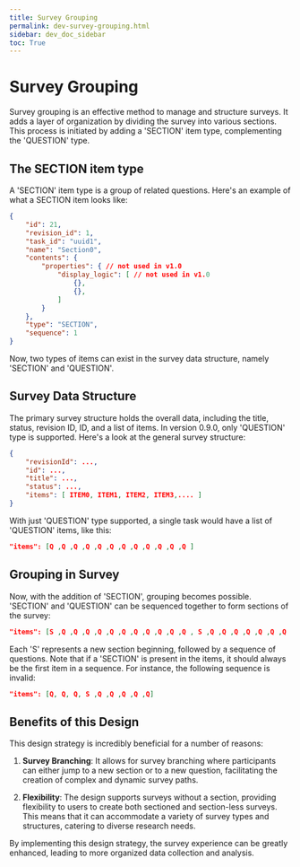 ```yaml
---
title: Survey Grouping
permalink: dev-survey-grouping.html
sidebar: dev_doc_sidebar
toc: True
---
```


# Survey Grouping

Survey grouping is an effective method to manage and structure surveys. It adds a layer of organization by dividing the survey into various sections. This process is initiated by adding a 'SECTION' item type, complementing the 'QUESTION' type.

## The SECTION item type

A 'SECTION' item type is a group of related questions. Here's an example of what a SECTION item looks like:

```json
{
    "id": 21,
    "revision_id": 1,
    "task_id": "uuid1",
    "name": "Section0",
    "contents": {
        "properties": { // not used in v1.0
            "display_logic": [ // not used in v1.0
                {},
                {},
            ]
        }
    },
    "type": "SECTION",
    "sequence": 1
}
```

Now, two types of items can exist in the survey data structure, namely 'SECTION' and 'QUESTION'.

## Survey Data Structure

The primary survey structure holds the overall data, including the title, status, revision ID, ID, and a list of items. In version 0.9.0, only 'QUESTION' type is supported. Here's a look at the general survey structure:

```json
{
    "revisionId": ...,
    "id": ...,
    "title": ...,
    "status": ...,
    "items": [ ITEM0, ITEM1, ITEM2, ITEM3,.... ] 
}
```

With just 'QUESTION' type supported, a single task would have a list of 'QUESTION' items, like this:

```json
"items": [Q ,Q ,Q ,Q ,Q ,Q ,Q ,Q ,Q ,Q ,Q ,Q ]
```

## Grouping in Survey

Now, with the addition of 'SECTION', grouping becomes possible. 'SECTION' and 'QUESTION' can be sequenced together to form sections of the survey:

```json
"items": [S ,Q ,Q ,Q ,Q ,Q ,Q ,Q ,Q ,Q ,Q ,Q , S ,Q ,Q ,Q ,Q ,Q ,Q ,Q ,Q ,Q ,Q ,Q , S ,Q ,Q ,Q ,Q ,Q ,Q ,Q ,Q ,Q ,Q ,Q ]
```

Each 'S' represents a new section beginning, followed by a sequence of questions. Note that if a 'SECTION' is present in the items, it should always be the first item in a sequence. For instance, the following sequence is invalid:

```json
"items": [Q, Q, Q, S ,Q ,Q ,Q ,Q ,Q]
```

## Benefits of this Design

This design strategy is incredibly beneficial for a number of reasons:

1. **Survey Branching**: It allows for survey branching where participants can either jump to a new section or to a new question, facilitating the creation of complex and dynamic survey paths.

2. **Flexibility**: The design supports surveys without a section, providing flexibility to users to create both sectioned and section-less surveys. This means that it can accommodate a variety of survey types and structures, catering to diverse research needs.

By implementing this design strategy, the survey experience can be greatly enhanced, leading to more organized data collection and analysis.